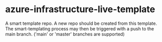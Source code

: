 # azure-infrastructure-live-template
A smart template repo. A new repo should be created from this template. The smart-templating process may then be triggered with a push to the main branch. ('main' or 'master' branches are supported)
